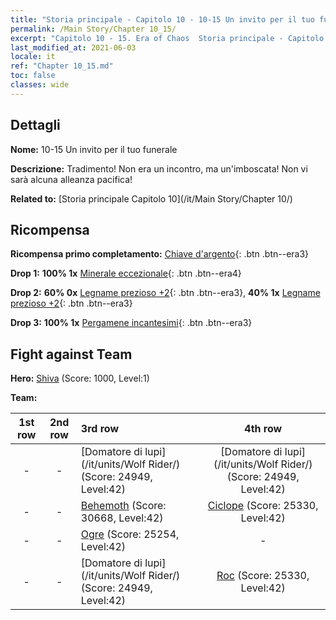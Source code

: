 ```yaml
---
title: "Storia principale - Capitolo 10 - 10-15 Un invito per il tuo funerale"
permalink: /Main Story/Chapter 10_15/
excerpt: "Capitolo 10 - 15. Era of Chaos  Storia principale - Capitolo 10_15. 10-15 Un invito per il tuo funerale"
last_modified_at: 2021-06-03
locale: it
ref: "Chapter 10_15.md"
toc: false
classes: wide
---
```


## Dettagli

 **Nome:** 10-15 Un invito per il tuo funerale

 **Descrizione:** Tradimento! Non era un incontro, ma un'imboscata! Non vi sarà alcuna alleanza pacifica!

 **Related to:** [Storia principale Capitolo 10](/it/Main Story/Chapter 10/)

## Ricompensa

 **Ricompensa primo completamento:** [Chiave d'argento](/ItemsIT/con_693/){: .btn .btn--era3}

 **Drop 1:** **100% 1x** [Minerale eccezionale](/ItemsIT/mat_33/){: .btn .btn--era4}

 **Drop 2:** **60% 0x** [Legname prezioso +2](/ItemsIT/mat_27/){: .btn .btn--era3}, **40% 1x** [Legname prezioso +2](/ItemsIT/mat_27/){: .btn .btn--era3}

 **Drop 3:** **100% 1x** [Pergamene incantesimi](/ItemsIT/con_694/){: .btn .btn--era3}


## Fight against Team
 **Hero:** [Shiva](/it/heroes/Shiva/) (Score: 1000, Level:1)

 **Team:**


  | 1st row | 2nd row | 3rd row | 4th row |
  |:----:|:----:|:----|:----:|
  | - | - | [Domatore di lupi](/it/units/Wolf Rider/) (Score: 24949, Level:42)  | [Domatore di lupi](/it/units/Wolf Rider/) (Score: 24949, Level:42)  |
  | - | - | [Behemoth](/it/units/Behemoth/) (Score: 30668, Level:42)  | [Ciclope](/it/units/Cyclops/) (Score: 25330, Level:42)  |
  | - | - | [Ogre](/it/units/Ogre/) (Score: 25254, Level:42)  | - |
  | - | - | [Domatore di lupi](/it/units/Wolf Rider/) (Score: 24949, Level:42)  | [Roc](/it/units/Roc/) (Score: 25330, Level:42)  |


